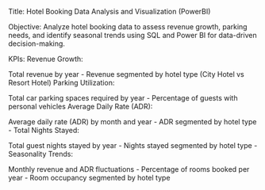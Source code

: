 Title:
Hotel Booking Data Analysis and Visualization (PowerBI)

Objective:
Analyze hotel booking data to assess revenue growth, parking needs, and identify seasonal trends using SQL and Power BI for data-driven decision-making.

KPIs:
Revenue Growth:

Total revenue by year - 
Revenue segmented by hotel type (City Hotel vs Resort Hotel)
Parking Utilization:

Total car parking spaces required by year -
Percentage of guests with personal vehicles
Average Daily Rate (ADR):

Average daily rate (ADR) by month and year -
ADR segmented by hotel type -
Total Nights Stayed:

Total guest nights stayed by year -
Nights stayed segmented by hotel type -
Seasonality Trends:

Monthly revenue and ADR fluctuations -
Percentage of rooms booked per year -
Room occupancy segmented by hotel type
